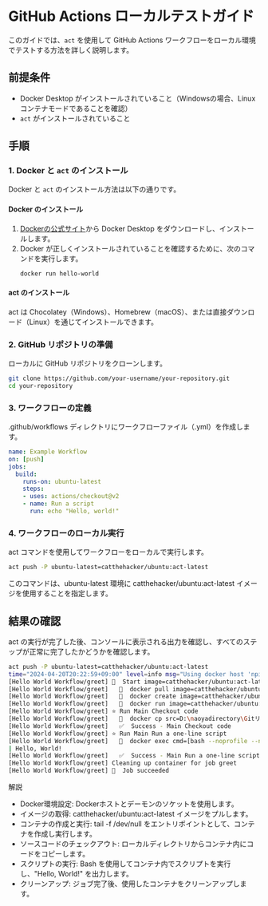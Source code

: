 # GitHub Actions ローカルテストガイド

このガイドでは、`act` を使用して GitHub Actions ワークフローをローカル環境でテストする方法を詳しく説明します。

## 前提条件

- Docker Desktop がインストールされていること（Windowsの場合、Linuxコンテナモードであることを確認）
- `act` がインストールされていること

## 手順

### 1. Docker と `act` のインストール

Docker と `act` のインストール方法は以下の通りです。

#### Docker のインストール

1. [Dockerの公式サイト](https://www.docker.com/products/docker-desktop)から Docker Desktop をダウンロードし、インストールします。
2. Docker が正しくインストールされていることを確認するために、次のコマンドを実行します。
   ```bash
   docker run hello-world
   ```

#### act のインストール
act は Chocolatey（Windows）、Homebrew（macOS）、または直接ダウンロード（Linux）を通じてインストールできます。

### 2. GitHub リポジトリの準備
ローカルに GitHub リポジトリをクローンします。

```bash
git clone https://github.com/your-username/your-repository.git
cd your-repository
```

### 3. ワークフローの定義
.github/workflows ディレクトリにワークフローファイル（.yml）を作成します。

```yml
name: Example Workflow
on: [push]
jobs:
  build:
    runs-on: ubuntu-latest
    steps:
    - uses: actions/checkout@v2
    - name: Run a script
      run: echo "Hello, world!"
```

### 4. ワークフローのローカル実行
act コマンドを使用してワークフローをローカルで実行します。

```bash
act push -P ubuntu-latest=catthehacker/ubuntu:act-latest
```

このコマンドは、ubuntu-latest 環境に catthehacker/ubuntu:act-latest イメージを使用することを指定します。

## 結果の確認
act の実行が完了した後、コンソールに表示される出力を確認し、すべてのステップが正常に完了したかどうかを確認します。

```bash
act push -P ubuntu-latest=catthehacker/ubuntu:act-latest
time="2024-04-20T20:22:59+09:00" level=info msg="Using docker host 'npipe:////./pipe/docker_engine', and daemon socket 'npipe:////./pipe/docker_engine'"
[Hello World Workflow/greet] 🚀  Start image=catthehacker/ubuntu:act-latest
[Hello World Workflow/greet]   🐳  docker pull image=catthehacker/ubuntu:act-latest platform= username= forcePull=true
[Hello World Workflow/greet]   🐳  docker create image=catthehacker/ubuntu:act-latest platform= entrypoint=["tail" "-f" "/dev/null"] cmd=[] network="host"
[Hello World Workflow/greet]   🐳  docker run image=catthehacker/ubuntu:act-latest platform= entrypoint=["tail" "-f" "/dev/null"] cmd=[] network="host"
[Hello World Workflow/greet] ⭐ Run Main Checkout code
[Hello World Workflow/greet]   🐳  docker cp src=D:\naoyadirectory\Gitリポジトリ\TestActions\. dst=/mnt/d/naoyadirectory/Gitリポジトリ/TestActions
[Hello World Workflow/greet]   ✅  Success - Main Checkout code
[Hello World Workflow/greet] ⭐ Run Main Run a one-line script
[Hello World Workflow/greet]   🐳  docker exec cmd=[bash --noprofile --norc -e -o pipefail /var/run/act/workflow/1] user= workdir=
| Hello, World!
[Hello World Workflow/greet]   ✅  Success - Main Run a one-line script
[Hello World Workflow/greet] Cleaning up container for job greet
[Hello World Workflow/greet] 🏁  Job succeeded
```
解説

- Docker環境設定: Dockerホストとデーモンのソケットを使用します。
- イメージの取得: catthehacker/ubuntu:act-latest イメージをプルします。
- コンテナの作成と実行: tail -f /dev/null をエントリポイントとして、コンテナを作成し実行します。
- ソースコードのチェックアウト: ローカルディレクトリからコンテナ内にコードをコピーします。
- スクリプトの実行: Bash を使用してコンテナ内でスクリプトを実行し、"Hello, World!" を出力します。
- クリーンアップ: ジョブ完了後、使用したコンテナをクリーンアップします。

